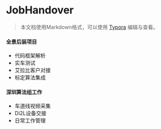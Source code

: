 # JobHandover
> 本文档使用Markdown格式，可以使用 [Typora](https://www.typora.io) 编辑与查看。

#### 全景后装项目

* 代码框架解析
* 实车测试
* 艾拉比客户对接
* 标定算法集成

#### 深圳算法组工作

* 车道线视频采集
* Di2L设备交接
* 日常工作管理

